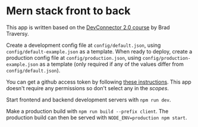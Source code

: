 # Mern stack front to back

This app is written based on the [DevConnector 2.0 course](https://github.com/bradtraversy/devconnector_2.0) by Brad Traversy.

Create a development config file at ```config/default.json```, using ```config/default-example.json``` as a template.
When ready to deploy, create a production config file at ```config/production.json```, using ```config/production-example.json```
as a template (only required if any of the values differ from ```config/default.json```).

You can get a github access token by following [these instructions](https://help.github.com/en/github/authenticating-to-github/creating-a-personal-access-token-for-the-command-line).
This app doesn't require any permissions so don't select any in the _scopes_.

Start frontend and backend development servers with ```npm run dev```.

Make a production build with ```npm run build --prefix client```.
The production build can then be served with ```NODE_ENV=production npm start```.
